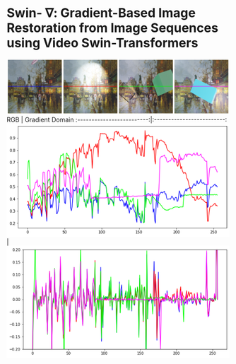 # Swin- $\nabla$: Gradient-Based Image Restoration from Image Sequences using Video Swin-Transformers

![alt text](assets/imgs.png "Distorted Image Sequence")
RGB            |  Gradient Domain
:-------------------------:|:-------------------------:
![alt text](assets/rgb.png "RGB Values") | ![alt text](assets/grad.png "Gradient Values") 
